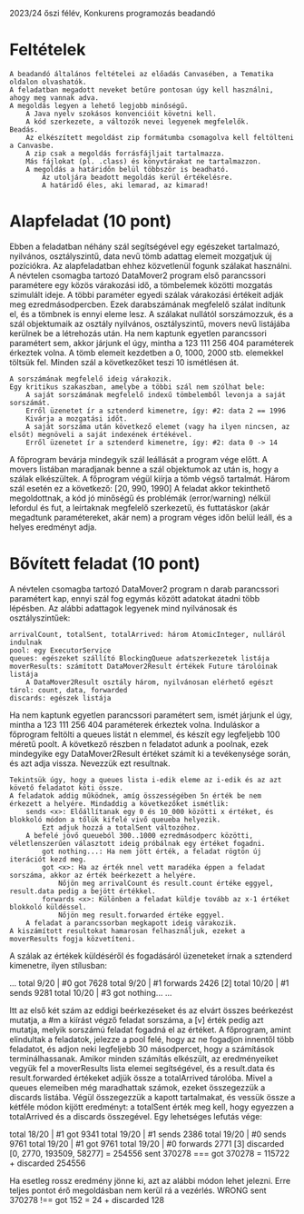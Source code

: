 2023/24 őszi félév, Konkurens programozás beadandó
# Feltételek

    A beadandó általános feltételei az előadás Canvasében, a Tematika oldalon olvashatók.
    A feladatban megadott neveket betűre pontosan úgy kell használni, ahogy meg vannak adva.
    A megoldás legyen a lehető legjobb minőségű.
        A Java nyelv szokásos konvencióit követni kell.
        A kód szerkezete, a változók nevei legyenek megfelelők.
    Beadás.
        Az elkészített megoldást zip formátumba csomagolva kell feltölteni a Canvasbe.
        A zip csak a megoldás forrásfájljait tartalmazza.
        Más fájlokat (pl. .class) és könyvtárakat ne tartalmazzon.
        A megoldás a határidőn belül többször is beadható.
            Az utoljára beadott megoldás kerül értékelésre.
            A határidő éles, aki lemarad, az kimarad!

# Alapfeladat (10 pont)
Ebben a feladatban néhány szál segítségével egy egészeket tartalmazó, nyilvános, osztályszintű, data nevű tömb adattag elemeit mozgatjuk új pozíciókra. Az alapfeladatban ehhez közvetlenül fogunk szálakat használni.
A névtelen csomagba tartozó DataMover2 program első parancssori paramétere egy közös várakozási idő, a tömbelemek közötti mozgatás szimulált ideje. A többi paraméter egyedi szálak várakozási értékeit adják meg ezredmásodpercben. Ezek darabszámának megfelelő szálat indítunk el, és a tömbnek is ennyi eleme lesz. A szálakat nullától sorszámozzuk, és a szál objektumaik az osztály nyilvános, osztályszintű, movers nevű listájába kerülnek be a létrehozás után.
Ha nem kaptunk egyetlen parancssori paramétert sem, akkor járjunk el úgy, mintha a 123 111 256 404 paraméterek érkeztek volna.
A tömb elemeit kezdetben a 0, 1000, 2000 stb. elemekkel töltsük fel.
Minden szál a következőket teszi 10 ismétlésen át.

    A sorszámának megfelelő ideig várakozik.
    Egy kritikus szakaszban, amelybe a többi szál nem szólhat bele:
        A saját sorszámának megfelelő indexű tömbelemből levonja a saját sorszámát.
        Erről üzenetet ír a sztenderd kimenetre, így: #2: data 2 == 1996
        Kivárja a mozgatási időt.
        A saját sorszáma után következő elemet (vagy ha ilyen nincsen, az elsőt) megnöveli a saját indexének értékével.
        Erről üzenetet ír a sztenderd kimenetre, így: #2: data 0 -> 14

A főprogram bevárja mindegyik szál leállását a program vége előtt. A movers listában maradjanak benne a szál objektumok az után is, hogy a szálak elkészültek.
A főprogram végül kiírja a tömb végső tartalmát. Három szál esetén ez a következő: [20, 990, 1990]
A feladat akkor tekinthető megoldottnak, a kód jó minőségű és problémák (error/warning) nélkül lefordul és fut, a leírtaknak megfelelő szerkezetű, és futtatáskor (akár megadtunk paramétereket, akár nem) a program véges időn belül leáll, és a helyes eredményt adja.
# Bővített feladat (10 pont)
A névtelen csomagba tartozó DataMover2 program n darab parancssori paramétert kap, ennyi szál fog egymás között adatokat átadni több lépésben.
Az alábbi adattagok legyenek mind nyilvánosak és osztályszintűek:

    arrivalCount, totalSent, totalArrived: három AtomicInteger, nulláról indulnak
    pool: egy ExecutorService
    queues: egészeket szállító BlockingQueue adatszerkezetek listája
    moverResults: számított DataMover2Result értékek Future tárolóinak listája
        A DataMover2Result osztály három, nyilvánosan elérhető egészt tárol: count, data, forwarded
    discards: egészek listája

Ha nem kaptunk egyetlen parancssori paramétert sem, ismét járjunk el úgy, mintha a 123 111 256 404 paraméterek érkeztek volna.
Induláskor a főprogram feltölti a queues listát n elemmel, és készít egy legfeljebb 100 méretű poolt.
A következő részben n feladatot adunk a poolnak, ezek mindegyike egy DataMover2Result értéket számít ki a tevékenysége során, és azt adja vissza. Nevezzük ezt resultnak.

    Tekintsük úgy, hogy a queues lista i-edik eleme az i-edik és az azt követő feladatot köti össze.
    A feladatok addig működnek, amíg összességében 5n érték be nem érkezett a helyére. Mindaddig a következőket ismétlik:
        sends <x>: Előállítanak egy 0 és 10_000 közötti x értéket, és blokkoló módon a tőlük kifelé vivő queueba helyezik.
            Ezt adjuk hozzá a totalSent változóhoz.
        A befelé jövő queueból 300..1000 ezredmásodperc közötti, véletlenszerűen választott ideig próbálnak egy értéket fogadni.
            got nothing...: Ha nem jött érték, a feladat rögtön új iterációt kezd meg.
            got <x>: Ha az érték nnel vett maradéka éppen a feladat sorszáma, akkor az érték beérkezett a helyére.
                Nőjön meg arrivalCount és result.count értéke eggyel, result.data pedig a bejött értékkel.
            forwards <x>: Különben a feladat küldje tovább az x-1 értéket blokkoló küldéssel.
                Nőjön meg result.forwarded értéke eggyel.
        A feladat a parancssorban megkapott ideig várakozik.
    A kiszámított resultokat hamarosan felhasználjuk, ezeket a moverResults fogja közvetíteni.

A szálak az értékek küldéséről és fogadásáról üzeneteket írnak a sztenderd kimenetre, ilyen stílusban:

...
total   9/20 | #0 got 7628
total   9/20 | #1 forwards 2426 [2]
total  10/20 | #1 sends 9281
total  10/20 | #3 got nothing...
...

Itt az első két szám az eddigi beérkezéseket és az elvárt összes beérkezést mutatja, a #m a kiírást végző feladat sorszáma, a [v] érték pedig azt mutatja, melyik sorszámú feladat fogadná el az értéket.
A főprogram, amint elindultak a feladatok, jelezze a pool felé, hogy az ne fogadjon innentől több feladatot, és adjon neki legfeljebb 30 másodpercet, hogy a számítások terminálhassanak.
Amikor minden számítás elkészült, az eredményeiket vegyük fel a moverResults lista elemei segítségével, és a result.data és result.forwarded értékeket adjük össze a totalArrived tárolóba. Mivel a queues elemeiben még maradhattak számok, ezeket összegezzük a discards listába.
Végül összegezzük a kapott tartalmakat, és vessük össze a kétféle módon kijött eredményt: a totalSent érték meg kell, hogy egyezzen a totalArrived és a discards összegével. Egy lehetséges lefutás vége:

total  18/20 | #1 got 9341
total  19/20 | #1 sends 2386
total  19/20 | #0 sends 9761
total  19/20 | #1 got 9761
total  19/20 | #0 forwards 2771 [3]
discarded [0, 2770, 193509, 58277] = 254556
sent 370278 === got 370278 = 115722 + discarded 254556

Ha esetleg rossz eredmény jönne ki, azt az alábbi módon lehet jelezni. Erre teljes pontot érő megoldásban nem kerül rá a vezérlés.
WRONG sent 370278 !== got 152 = 24 + discarded 128

